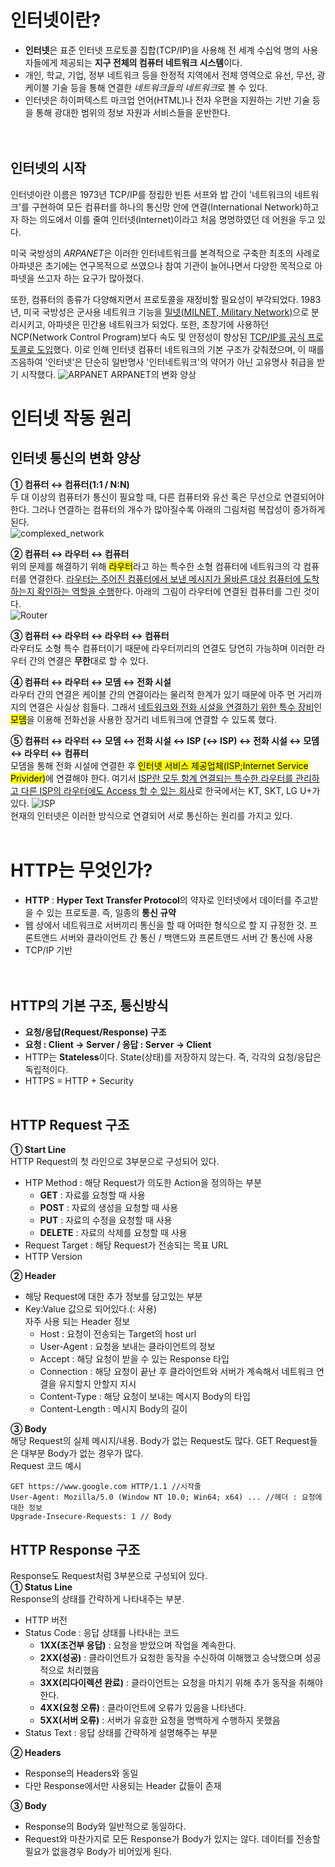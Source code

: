 # 인터넷이란?

+ **인터넷**은 표준 인터넷 프로토콜 집합(TCP/IP)을 사용해 전 세계 수십억 명의 사용자들에게 제공되는 **지구 전체의 컴퓨터 네트워크 시스템**이다.
+ 개인, 학교, 기업, 정부 네트워크 등을 한정적 지역에서 전체 영역으로 유선, 무선, 광케이블 기술 등을 통해 연결한 *네트워크들의 네트워크*로 볼 수 있다.  
+ 인터넷은 하이퍼텍스트 마크업 언어(HTML)나 전자 우편을 지원하는 기반 기술 등을 통해 광대한 범위의 정보 자원과 서비스들을 운반한다.  
<br><br>

## 인터넷의 시작

인터넷이란 이름은 1973년 TCP/IP를 정립한 빈튼 서프와 밥 간이 '네트워크의 네트워크'를 구현하여 모든 컴퓨터를 하나의 통신망 안에 연결(International Network)하고자 하는 의도에서 이를 줄여 인터넷(Internet)이라고 처음 명명하였던 데 어원을 두고 있다.

미국 국방성의 *ARPANET*은 이러한 인터네트워크를 본격적으로 구축한 최초의 사례로 아파넷은 초기에는 연구목적으로 쓰였으나 참여 기관이 늘어나면서 다양한 목적으로 아파넷을 쓰고자 하는 요구가 많아졌다.  

또한, 컴퓨터의 종류가 다양해지면서 프로토콜을 재정비할 필요성이 부각되었다. 1983년, 미국 국방성은 군사용 네트워크 기능을 <u>밀넷(MILNET, Military Network)</u>으로 분리시키고, 아파넷은 민간용 네트워크가 되었다. 또한, 초창기에 사용하던 NCP(Network Control Program)보다 속도 및 안정성이 향상된 <u>TCP/IP를 공식 프로토콜로 도입</u>했다. 이로 인해 인터넷 컴퓨터 네트워크의 기본 구조가 갖춰졌으며, 이 때를 즈음하여 '인터넷'은 단순히 일반명사 '인터네트워크'의 약어가 아닌 고유명사 취급을 받기 시작했다.
![ARPANET](https://media.vlpt.us/images/jgone2/post/6f70ba70-ac17-484a-86a9-5ec2f4116dca/%EC%9D%B8%ED%84%B0%EB%84%B7%20%EC%8B%9C%EC%B4%88%EC%9D%B8%20%EC%95%84%ED%8C%8C%EB%84%B7%EC%9D%98%20%EC%97%B0%EA%B2%B0%20%EB%B3%80%ED%99%94.png)  ARPANET의 변화 양상

# 인터넷 작동 원리

## 인터넷 통신의 변화 양상

**① 컴퓨터 ↔ 컴퓨터(1:1 / N:N)**  
두 대 이상의 컴퓨터가 통신이 필요할 때, 다른 컴퓨터와 유선 혹은 무선으로 연결되어야 한다. 그러나 연결하는 컴퓨터의 개수가 많아질수록 아래의 그림처럼 복잡성이 증가하게 된다.  
![complexed_network](https://media.vlpt.us/images/doomchit_3/post/347572a8-3b5b-4b72-89fb-40091d17df10/2.png)

**② 컴퓨터 ↔ 라우터 ↔ 컴퓨터**  
위의 문제를 해결하기 위해 <mark>라우터</mark>라고 하는 특수한 소형 컴퓨터에 네트워크의 각 컴퓨터를 연결한다. <u>라우터는 주어진 컴퓨터에서 보낸 메시지가 올바른 대상 컴퓨터에 도착하는지 확인하는 역할을 수행</u>한다. 아래의 그림이 라우터에 연결된 컴퓨터를 그린 것이다.  
![Router](https://img1.daumcdn.net/thumb/R1280x0/?scode=mtistory2&fname=https%3A%2F%2Fblog.kakaocdn.net%2Fdn%2FbbSCAD%2FbtqECNHyxWm%2FywzrUKBdGbi4gK53zd13ik%2Fimg.png)  

**③ 컴퓨터 ↔ 라우터 ↔ 라우터 ↔ 컴퓨터**  
라우터도 소형 특수 컴퓨터이기 때문에 라우터끼리의 연결도 당연히 가능하며 이러한 라우터 간의 연결은 **무한**대로 할 수 있다.  

**④ 컴퓨터 ↔ 라우터 ↔ 모뎀 ↔ 전화 시설**  
라우터 간의 연결은 케이블 간의 연결이라는 물리적 한계가 있기 때문에 아주 먼 거리까지의 연결은 사실상 힘들다. 그래서 <u>네트워크와 전화 시설을 연결하기 위한 특수 장비</u>인 <mark>모뎀</mark>을 이용해 전화선을 사용한 장거리 네트워크에 연결할 수 있도록 했다.  

**⑤ 컴퓨터 ↔ 라우터 ↔ 모뎀 ↔ 전화 시설 ↔ ISP (↔ ISP) ↔ 전화 시설 ↔ 모뎀 ↔ 라우터 ↔ 컴퓨터**  
모뎀을 통해 전화 시설에 연결한 후 <mark>인터넷 서비스 제공업체(ISP;Internet Service Privider)</mark>에 연결해야 한다. 여기서 <u>ISP란 모두 함계 연결되는 특수한 라우터를 관리하고 다른 ISP의 라우터에도 Access 할 수 있는 회사</u>로 한국에서는 KT, SKT, LG U+가 있다.
![ISP](https://img1.daumcdn.net/thumb/R1280x0/?scode=mtistory2&fname=https%3A%2F%2Fblog.kakaocdn.net%2Fdn%2FAbY57%2FbtqS295edCG%2FfRH8KbSSKkZF9IkDnLPwJ1%2Fimg.png)  
현재의 인터넷은 이러한 방식으로 연결되어 서로 통신하는 원리를 가지고 있다.  
<br>

# HTTP는 무엇인가?

+ **HTTP** : <strong>Hyper Text Transfer Protocol</strong>의 약자로 인터넷에서 데이터를 주고받을 수 있는 프로토콜. 즉, 일종의 **통신 규약**  
+ 웹 상에서 네트워크로 서버끼리 통신을 할 때 어떠한 형식으로 할 지 규정한 것. 프론트앤드 서버와 클라이언트 간 통신 / 백앤드와 프론트앤드 서버 간 통신에 사용
+ TCP/IP 기반  
<br><br>

## HTTP의 기본 구조, 통신방식

+ **요청/응답(Request/Response) 구조**
+ <b>요청 : Client -> Server / 응답 : Server -> Client</b>
+ HTTP는 <b>Stateless</b>이다. State(상태)를 저장하지 않는다. 즉, 각각의 요청/응답은 독립적이다.  
+ HTTPS = HTTP + Security
<br><br>

## HTTP Request 구조

**① Start Line**  
HTTP Request의 첫 라인으로 3부분으로 구성되어 있다. 
+ HTP Method : 해당 Request가 의도한 Action을 정의하는 부분
  - <b>GET</b> : 자료를 요청할 때 사용
  - <b>POST</b> : 자료의 생성을 요청할 때 사용
  - <b>PUT</b> : 자료의 수정을 요청할 때 사용
  - <b>DELETE</b> : 자료의 삭제를 요청할 때 사용
+ Request Target : 해당 Request가 전송되는 목표 URL
+ HTTP Version 

**② Header**
+ 해당 Request에 대한 추가 정보를 담고있는 부분
+ Key:Value 값으로 되어있다.(: 사용)<br>
자주 사용 되는 Header 정보
  - Host : 요청이 전송되는 Target의 host url
  - User-Agent : 요청을 보내는 클라이언트의 정보
  - Accept : 해당 요청이 받을 수 있는 Response 타입
  - Connection : 해당 요청이 끝난 후 클라이언트와 서버가 계속해서 네트워크 연결을 유지할지 안할지 지시
  - Content-Type : 해당 요청이 보내는 메시지 Body의 타입
  - Content-Length : 메시지 Body의 길이

**③ Body**  
해당 Request의 실제 메시지/내용. Body가 없는 Request도 많다. GET Request들은 대부분 Body가 없는 경우가 많다.  
Request 코드 예시  
```
GET https://www.google.com HTTP/1.1 //시작줄
User-Agent: Mozilla/5.0 (Window NT 10.0; Win64; x64) ... //헤더 : 요청에 대한 정보
Upgrade-Insecure-Requests: 1 // Body
```

## HTTP Response 구조

Response도 Request처럼 3부분으로 구성되어 있다.  
**① Status Line**  
Response의 상태를 간략하게 나타내주는 부분.
+ HTTP 버전
+ Status Code : 응답 상태를 나타내는 코드
  - <b>1XX(조건부 응답)</b> : 요청을 받았으며 작업을 계속한다.
  - <b>2XX(성공)</b> : 클라이언트가 요청한 동작을 수신하여 이해했고 승낙했으며 성공적으로 처리했음
  - <b>3XX(리다이렉션 완료)</b> : 클라이언트는 요청을 마치기 위해 추가 동작을 취해야 한다.
  - <b>4XX(요청 오류)</b> : 클라이언트에 오류가 있음을 나타낸다.
  - <b>5XX(서버 오류)</b> : 서버가 유효한 요청을 명백하게 수행하지 못했음
+ Status Text : 응답 상태를 간략하게 설명해주는 부분

**② Headers**  
+ Response의 Headers와 동일
+ 다만 Response에서만 사용되는 Header 값들이 존재

**③ Body**  
+ Response의 Body와 일반적으로 동일하다.
+ Request와 마찬가지로 모든 Response가 Body가 있지는 않다. 데이터를 전송할 필요가 없을경우 Body가 비어있게 된다.  
